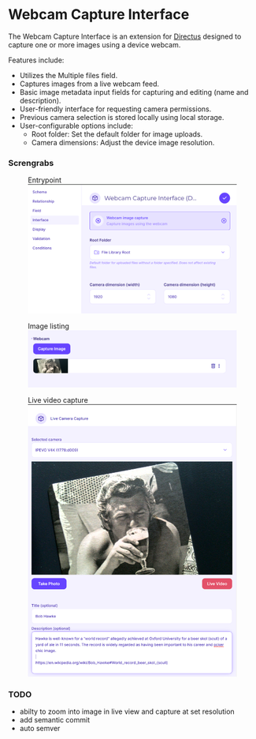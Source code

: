 # Webcam Capture Interface

The Webcam Capture Interface is an extension for [Directus](https://directus.io) designed to capture one or more images using a device webcam.

Features include:

- Utilizes the Multiple files field.
- Captures images from a live webcam feed.
- Basic image metadata input fields for capturing and editing (name and description).
- User-friendly interface for requesting camera permissions.
- Previous camera selection is stored locally using local storage.
- User-configurable options include:
    - Root folder: Set the default folder for image uploads.
    - Camera dimensions: Adjust the device image resolution.

### Screngrabs

<figure>
    <figurecaption>Entrypoint</figurecaption>
    <img src="./screens/entrypoint.png" />
</figure>
<figure>
    <figurecaption>Image listing</figurecaption>
    <img src="./screens/image_list.png" />
</figure>
<figure>
    <figurecaption>Live video capture</figurecaption>
    <img src="./screens/live_video.png" />
</figure>

### TODO

- abilty to zoom into image in live view and capture at set resolution
- add semantic commit
- auto semver
